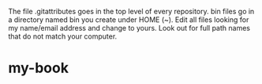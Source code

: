 The file .gitattributes goes in the top level of every repository.
bin files go in a directory named bin you create under HOME (~).
Edit all files looking for my name/email address and change to yours.
Look out for full path names that do not match your computer. 
# my-book
